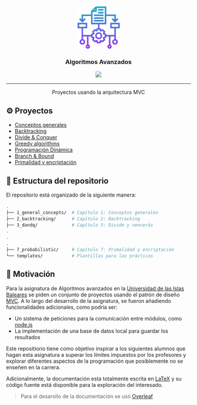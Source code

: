 <p align="center">
    <img width=115px height=115px src="assets/favicon.png" alt="Notepad">
</p>

<h3 align="center">Algoritmos Avanzados</h3>

<div align="center">
<img src="https://img.shields.io/github/repo-size/zygmut/Advanced_Algorithms?style=flat-square.svg">
</div>

---

<p align="center">Proyectos usando la arquitectura MVC</p>

## ⚙️ Proyectos

- [Conceptos generales](./1_general_concepts/)
- [Backtracking](./2_backtracking/)
- [Divide & Conquer](./3_DANDQ/)
- [Greedy algorithms](./4_greedy/)
- [Programación Dinámica](./5_dynamic/)
- [Branch & Bound](./6_BandB/)
- [Primalidad y encriptación](./7_probabilistic/)

## 📝 Estructura del repositorio

El repositorio está organizado de la siguiente manera:

```bash
.
├── 1_general_concepts/  # Capítulo 1: Conceptos generales
├── 2_backtracking/      # Capítulo 2: Backtracking
├── 3_dandq/             # Capítulo 3: Divide y vencerás
.
.
.
├── 7_probabilistic/     # Capítulo 7: Primalidad y encriptación
└── templates/           # Plantillas para las prácticas
```

## 🧠 Motivación

Para la asignatura de Algoritmos avanzados en la [Universidad de las Islas Baleares](https://www.uib.es/es/) se piden un conjunto de proyectos usando el patrón de diseño [MVC](https://developer.mozilla.org/es/docs/Glossary/MVC). A lo largo del desarrollo de la asignatura, se fueron añadiendo funcionalidades adicionales, como podría ser:

- Un sistema de peticiones para la comunicación entre módulos, como [node.js](https://nodejs.org/es)
- La implementación de una base de datos local para guardar los resultados

Este repositiorio tiene como objetivo inspirar a los siguientes alumnos que hagan esta asignatura a superar los límites impuestos por los profesores y explorar diferentes aspectos de la programación que posiblemente no se enseñen en la carrera.

Adicionalmente, la documentación esta totalmente escrita en [LaTeX](https://www.latex-project.org/) y su código fuente está disponible para la exploración del interesado.

> Para el desarollo de la documentación se usó [Overleaf](https://www.overleaf.com/)
